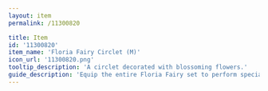 ```yaml
---
layout: item
permalink: /11300820

title: Item
id: '11300820'
item_name: 'Floria Fairy Circlet (M)'
icon_url: '11300820.png'
tooltip_description: 'A circlet decorated with blossoming flowers.'
guide_description: 'Equip the entire Floria Fairy set to perform special animations.'
---
```


